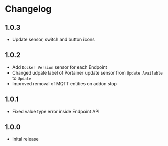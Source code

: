 # Changelog

## 1.0.3
- Update sensor, switch and button icons

## 1.0.2
- Add `Docker Version` sensor for each Endpoint
- Changed udpate label of Portainer update sensor from `Update Available` to `Update`
- Improved removal of MQTT entities on addon stop

## 1.0.1
- Fixed value type error inside Endpoint API

## 1.0.0
- Inital release